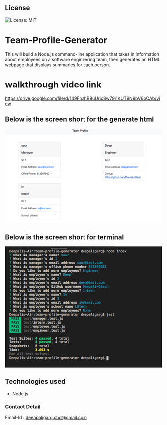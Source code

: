 ## License
![License: MIT](https://img.shields.io/badge/License-MIT-yellow.svg)

# Team-Profile-Generator
This will build a Node.js command-line application that takes in information about employees on a software engineering team, then generates an HTML webpage that displays summaries for each person.


# walkthrough video link 
https://drive.google.com/file/d/149FhahB9uUric8w79i1KUT9N9bV6oCAb/view

## Below is the screen short for the generate html 
![Website](./assets/html-page.png)


## Below is the screen short for terminal
![Website](./assets/terminal.png)






## Technologies used
* Node.js

### Contact Detail 
Email-Id : deeapaligarg.chd@gmail.com

